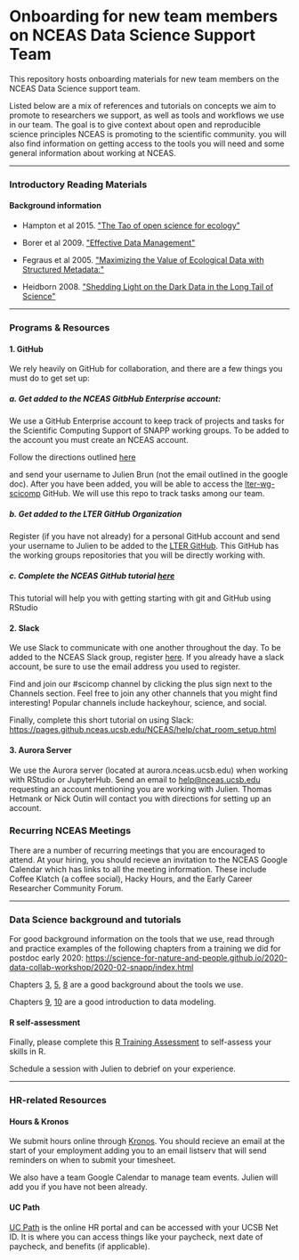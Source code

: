 # Onboarding for new team members on NCEAS Data Science Support Team

This repository hosts onboarding materials for new team members on the NCEAS Data Science support team.

Listed below are a mix of references and tutorials on concepts we aim to promote to researchers we support, as well as tools and workflows we use in our team.  The goal is to give context about open and reproducible science principles NCEAS is promoting to the scientific community.  you will also find information on getting access to the tools you will need and some general information about working at NCEAS.

---

### Introductory Reading Materials

#### Background information

* Hampton et al 2015. ["The Tao of open science for ecology"](https://doi.org/10.1890/ES14-00402.1)

* Borer et al 2009. ["Effective Data Management"](https://doi.org/10.1890/0012-9623-90.2.205)

* Fegraus et al 2005. ["Maximizing the Value of Ecological Data with Structured Metadata:"](https://doi.org/10.1890/0012-9623%282005%2986[158:MTVOED]2.0.CO;2)

* Heidborn 2008. ["Shedding Light on the Dark Data in the Long Tail of Science"](http://doi.org/10.1353/lib.0.0036)

---

### Programs & Resources

#### 1. GitHub

We rely heavily on GitHub for collaboration, and there are a few things you must do to get set up:

##### a. Get added to the NCEAS GitbHub Enterprise account:

We use a GitHub Enterprise account to keep track of projects and tasks for the Scientific Computing Support of SNAPP working groups.  To be added to the account you must create an NCEAS account.

Follow the directions outlined [here](https://docs.google.com/document/d/1eoR1oDrCrczgbYHPZU_1szB_2fhzu7EUHnh5nFI3eSg/edit)

and send your username to Julien Brun (not the email outlined in the google doc).  After you have been added, you will be able to access the [lter-wg-scicomp](https://github.nceas.ucsb.edu/LTER/lter-wg-scicomp) GitHub. We will use this repo to track tasks among our team.

##### b. Get added to the LTER GitHub Organization

Register (if you have not already) for a personal GitHub account and send your username to Julien to be added to the [LTER GitHub](https://github.com/LTER).  This GitHub has the working groups repositories that you will be directly working with.

##### c. Complete the NCEAS GitHub tutorial [here](https://nceas.github.io/training-git-intro/getting-started-with-git-rstudio.html)

This tutorial will help you with getting starting with git and GitHub using RStudio

#### 2. Slack

We use Slack to communicate with one another throughout the day. To be added to the NCEAS Slack group, register [here](https://slack.nceas.ucsb.edu/).  If you already have a slack account, be sure to use the email address you used to register.

Find and join our #scicomp channel by clicking the plus sign next to the Channels section.  Feel free to join any other channels that you might find interesting! Popular channels include hackeyhour, science, and social.

Finally, complete this short tutorial on using Slack: https://pages.github.nceas.ucsb.edu/NCEAS/help/chat_room_setup.html

#### 3. Aurora Server

We use the Aurora server (located at aurora.nceas.ucsb.edu) when working with RStudio or JupyterHub. Send an email to help@nceas.ucsb.edu requesting an account mentioning you are working with Julien. Thomas Hetmank or Nick Outin will contact you with directions for setting up an account.

### Recurring NCEAS Meetings

There are a number of recurring meetings that you are encouraged to attend.  At your hiring, you should recieve an invitation to the NCEAS Google Calendar which has links to all the meeting information.  These include Coffee Klatch (a coffee social), Hacky Hours, and the Early Career Researcher Community Forum.

---

### Data Science background and tutorials

For good background information on the tools that we use, read through and practice examples of the following chapters from a training we did for postdoc early 2020: https://science-for-nature-and-people.github.io/2020-data-collab-workshop/2020-02-snapp/index.html

Chapters [3](https://science-for-nature-and-people.github.io/2020-data-collab-workshop/2020-02-snapp/working-on-a-remote-machine.html), [5](https://science-for-nature-and-people.github.io/2020-data-collab-workshop/2020-02-snapp/introduction-to-r-and-rmarkdown.html), [8](https://science-for-nature-and-people.github.io/2020-data-collab-workshop/2020-02-snapp/linux-and-the-command-line.html) are a good background about the tools we use.

Chapters [9](https://science-for-nature-and-people.github.io/2020-data-collab-workshop/2020-02-snapp/data-modeling-tidy-data.html), [10](https://science-for-nature-and-people.github.io/2020-data-collab-workshop/2020-02-snapp/data-cleaning-and-manipulation.html) are a good introduction to data modeling.

#### R self-assessment

Finally, please complete this [R Training Assessment](https://cosima.nceas.ucsb.edu/r-self-assessment/) to self-assess your skills in R.

Schedule a session with Julien to debrief on your experience.

---

### HR-related Resources

#### Hours & Kronos

We submit hours online through [Kronos](https://ucsb.kronos.net/wfc/navigator/logonWithUID).  You should recieve an email at the start of your employment adding you to an email listserv that will send reminders on when to submit your timesheet.

We also have a team Google Calendar to manage team events. Julien will add you if you have not been already.

#### UC Path

[UC Path](https://www.ucpath.ucsb.edu/) is the online HR portal and can be accessed with your UCSB Net ID.  It is where you can access things like your paycheck, next date of paycheck, and benefits (if applicable).

